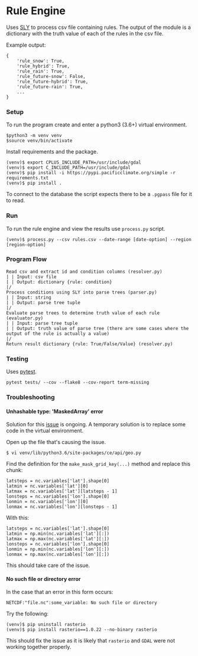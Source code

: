 # Rule Engine
Uses [SLY](https://github.com/dabeaz/sly) to process csv file containing rules.  The output of the module is a dictionary with the truth value of each of the rules in the csv file.

Example output:
```
{
    'rule_snow': True,
    'rule_hybrid': True,
    'rule_rain': True,
    'rule_future-snow': False,
    'rule_future-hybrid': True,
    'rule_future-rain': True,
    ...
}
```

### Setup
To run the program create and enter a python3 (3.6+) virtual environment.
```
$python3 -m venv venv
$source venv/bin/activate
```

Install requirements and the package.
```
(venv)$ export CPLUS_INCLUDE_PATH=/usr/include/gdal
(venv)$ export C_INCLUDE_PATH=/usr/include/gdal
(venv)$ pip install -i https://pypi.pacificclimate.org/simple -r requirements.txt
(venv)$ pip install .
```

To connect to the database the script expects there to be a `.pgpass` file for it to read.

### Run
To run the rule engine and view the results use `process.py` script.
```
(venv)$ process.py --csv rules.csv --date-range [date-option] --region [region-option]
```


### Program Flow
```
Read csv and extract id and condition columns (resolver.py)
| | Input: csv file
| | Output: dictionary {rule: condition}
|/
Process conditions using SLY into parse trees (parser.py)
| | Input: string
| | Output: parse tree tuple
|/
Evaluate parse trees to determine truth value of each rule (evaluator.py)
| | Input: parse tree tuple
| | Output: truth value of parse tree (there are some cases where the output of the rule is actually a value)
|/
Return result dictionary {rule: True/False/Value} (resolver.py)
```

### Testing
Uses [pytest](https://github.com/pytest-dev/pytest).
```
pytest tests/ --cov --flake8 --cov-report term-missing
```

### Troubleshooting
#### Unhashable type: 'MaskedArray' error
Solution for this [issue](https://github.com/pacificclimate/climate-explorer-backend/issues/97) is ongoing.  A temporary solution is to replace some code in the virtual environment.

Open up the file that's causing the issue.
```
$ vi venv/lib/python3.6/site-packages/ce/api/geo.py  
```

Find the definition for the `make_mask_grid_key(...)` method and replace this chunk:
```
latsteps = nc.variables['lat'].shape[0]
latmin = nc.variables['lat'][0]
latmax = nc.variables['lat'][latsteps - 1]
lonsteps = nc.variables['lon'].shape[0]
lonmin = nc.variables['lon'][0]
lonmax = nc.variables['lon'][lonsteps - 1]
```
With this:
```
latsteps = nc.variables['lat'].shape[0]
latmin = np.min(nc.variables['lat'][:])
latmax = np.max(nc.variables['lat'][:])
lonsteps = nc.variables['lon'].shape[0]
lonmin = np.min(nc.variables['lon'][:])
lonmax = np.max(nc.variables['lon'][:])
```
This should take care of the issue.

#### No such file or directory error
In the case that an error in this form occurs:
```
NETCDF:"file.nc":some_variable: No such file or directory
```
Try the following:
```
(venv)$ pip uninstall rasterio
(venv)$ pip install rasterio==1.0.22 --no-binary rasterio
```
This should fix the issue as it is likely that `rasterio` and `GDAL` were not working together properly.

